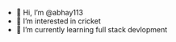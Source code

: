 - 👋 Hi, I’m @abhay113
- 👀 I’m interested in cricket
- 🌱 I’m currently learning full stack devlopment

<!---
abhay113/abhay113 is a ✨ special ✨ repository because its `README.md` (this file) appears on your GitHub profile.
You can click the Preview link to take a look at your changes.
--->
